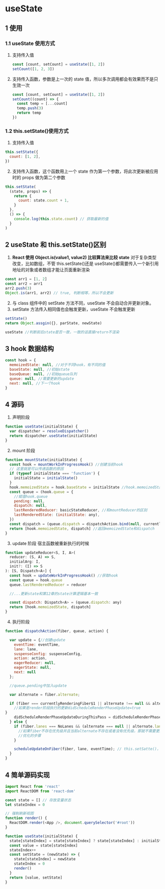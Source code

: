 # useState

## 1 使用

### 1.1 useState 使用方式

1. 支持传入值
   ```js
   const [count, setCount] = useState([1, 2])
   setCount([1, 2, 3])
   ```
2. 支持传入函数，参数是上一次的 state 值，所以多次调用都会有效果而不是只生效一次
   ```js
   const [count, setCount] = useState([1, 2])
   setCount((count) => {
     const temp = [...count]
     temp.push(3)
     return temp
   })
   ```

### 1.2 this.setState()使用方式

1. 支持传入值

```js
this.setState({
  count: [1, 2],
})
```

2. 支持传入函数，这个函数用上一个 state 作为第一个参数，将此次更新被应用时的 props 做为第二个参数

```js
this.setState(
  (state, props) => {
    return {
      count: state.count + 1,
    }
  },
  () => {
    console.log(this.state.count) // 获取最新的值
  }
)
```

## 2 useState 和 this.setState()区别

1. **React 使用 Object.is(value1, value2) 比较算法来比较 state**
   对于复杂类型改变，比如数组，不管 this.setState()还是 useState()都需要传入一个新引用地址的对象或者数组才能让页面重新渲染

```js
const arr1 = [1, 2]
const arr2 = arr1
arr2.push(3)
Object.is(arr1, arr2) // true, 判断相等，所以不会更新
```

2. 与 class 组件中的 setState 方法不同，useState 不会自动合并更新对象。
3. setState 方法传入相同值也会触发更新，useState 不会触发更新

```js
setState()
return Object.assgin({}, parState, newState)

useState //判断前后state是否一致，一致的话直接return不渲染
```

## 3 hook 数据结构

```js
const hook = {
  memoizedState: null, //对于不同hook，有不同的值
  baseState: null, //初始state
  baseQueue: null, //初始queue队列
  queue: null, //需要更新的update
  next: null, //下一个hook
}
```

## 4 源码

1. 声明阶段

```js
function useState(initialState) {
  var dispatcher = resolveDispatcher()
  return dispatcher.useState(initialState)
}
```

2. mount 阶段

```js
function mountState(initialState) {
  const hook = mountWorkInProgressHook() //创建当前hook
  // 这里就是可以传递函数的原因
  if (typeof initialState === 'function') {
    initialState = initialState()
  }
  hook.memoizedState = hook.baseState = initialState //hook.memoizedState赋值
  const queue = (hook.queue = {
    //赋值hook.queue
    pending: null,
    dispatch: null,
    lastRenderedReducer: basicStateReducer, //和mountReducer的区别
    lastRenderedState: (initialState: any),
  })
  const dispatch = (queue.dispatch = dispatchAction.bind(null, currentlyRenderingFiber, queue))
  return [hook.memoizedState, dispatch] //返回memoizedState和dispatch
}
```

3. update 阶段
   宿主函数被重新执行的时候

```js
function updateReducer<S, I, A>(
  reducer: (S, A) => S,
  initialArg: I,
  init?: (I) => S
): [S, Dispatch<A>] {
  const hook = updateWorkInProgressHook() //获取hook
  const queue = hook.queue
  queue.lastRenderedReducer = reducer

  //...更新state和第12章的state计算逻辑基本一致

  const dispatch: Dispatch<A> = (queue.dispatch: any)
  return [hook.memoizedState, dispatch]
}
```

4. 执行阶段

```js
function dispatchAction(fiber, queue, action) {

  var update = {//创建update
    eventTime: eventTime,
    lane: lane,
    suspenseConfig: suspenseConfig,
    action: action,
    eagerReducer: null,
    eagerState: null,
    next: null
  };

  //queue.pending中加入update

  var alternate = fiber.alternate;

  if (fiber === currentlyRenderingFiber$1 || alternate !== null && alternate === currentlyRenderingFiber$1) {
    //如果是render阶段执行的更新didScheduleRenderPhaseUpdate=true
}
    didScheduleRenderPhaseUpdateDuringThisPass = didScheduleRenderPhaseUpdate = true;
  } else {
    if (fiber.lanes === NoLanes && (alternate === null || alternate.lanes === NoLanes)) {
      //如果fiber不存在优先级并且当前alternate不存在或者没有优先级，那就不需要更新了
      //优化的步骤
    }

    scheduleUpdateOnFiber(fiber, lane, eventTime); // this.setSatte()， ReactDOM.render()源码中都有
  }
}
```

## 4 简单源码实现

```js
import React from 'react'
import ReactDOM from 'react-dom'

const state = [] // 存放变量状态
let stateIndex = 0

// 强制刷新视图
function render() {
  ReactDOM.render(<App />, document.querySelector('#root'))
}

function useState(initialState) {
  state[stateIndex] = state[stateIndex] ? state[stateIndex] : initialState
  const value = state[stateIndex]
  stateIndex++
  const setState = (newState) => {
    state[stateIndex] = newState
    stateIndex = 0
    render()
  }
  return [value, setState]
}
```
